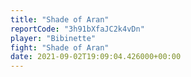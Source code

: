 ```yaml
---
title: "Shade of Aran"
reportCode: "3h91bXfaJC2k4vDn"
player: "Bibinette"
fight: "Shade of Aran"
date: 2021-09-02T19:09:04.426000+00:00
---
```

